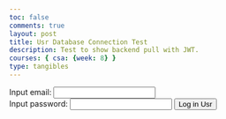 ```yaml
---
toc: false
comments: true
layout: post
title: Usr Database Connection Test
description: Test to show backend pull with JWT.
courses: { csa: {week: 8} }
type: tangibles
---
```


Input email: <input id="uid" type="text">
<br>
Input password: <input id="password" type="text">
<button onclick="login_user()">Log in Usr</button>

<script>
    /// URL for deployment
    // var url = "https://spring.nighthawkcodingsociety.com"
    // Comment out next line for local testing
    url = "http://localhost:8085"
    // Authenticate endpoint
    const login_url = url + '/authenticate';


    function login_user(){
        // Set body to include login data
        const body = {
            email: document.getElementById("uid").value,
            password: document.getElementById("password").value,
        };

        // Set Headers to support cross origin
        const requestOptions = {
            method: 'POST',
            mode: 'cors', // no-cors, *cors, same-origin
            cache: 'no-cache', // *default, no-cache, reload, force-cache, only-if-cached
            credentials: 'include', // include, *same-origin, omit
            body: JSON.stringify(body),
            headers: {
                "content-type": "application/json",
            },
        };

        // Fetch JWT
        fetch(login_url, requestOptions)
        .then(response => {
            // trap error response from Web API
            if (!response.ok) {
                const errorMsg = 'Login error: ' + response.status;
                console.log(errorMsg);
                return;
            }
            // Success!!!
            // Redirect to Database location
            // window.location.href = "/APCSA/data/database";
        })
    }
</script>